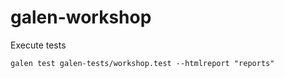 galen-workshop
==============

Execute tests

```
galen test galen-tests/workshop.test --htmlreport "reports"
```
